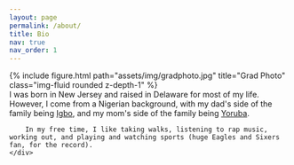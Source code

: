 ```yaml
---
layout: page
permalink: /about/
title: Bio
nav: true
nav_order: 1
---
```


<div class="row justify-content-sm-center">
    <div class="col-sm-1">
        {% include figure.html path="assets/img/gradphoto.jpg" title="Grad Photo" class="img-fluid rounded z-depth-1" %}
    </div>
    <div class="col-sm-3">
        I was born in New Jersey and raised in Delaware for most of my life. However, I come from a Nigerian background, with my dad's side of the family being <a href="https://en.wikipedia.org/wiki/Igbo_people">Igbo</a>, and my mom's side of the family being <a href="https://en.wikipedia.org/wiki/Yoruba_people">Yoruba</a>. 

        In my free time, I like taking walks, listening to rap music, working out, and playing and watching sports (huge Eagles	and Sixers fan, for the record).
    </div>
</div>


